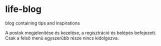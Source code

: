 # life-blog
blog containing tips and inspirations

A postok megjelenítése és kezelése, a regisztráció és belépés befejezett. Csak a felső menü egyszerűbb része nincs kidolgozva.
